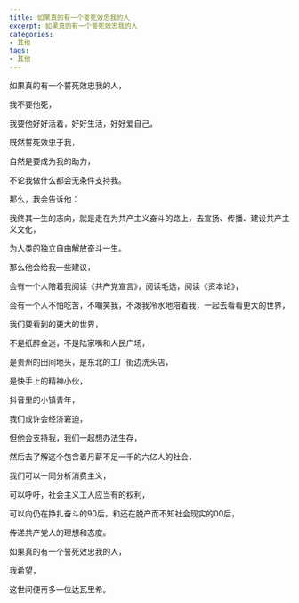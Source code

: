 ```yaml
---
title: 如果真的有一个誓死效忠我的人
excerpt: 如果真的有一个誓死效忠我的人
categories:
- 其他
tags:
- 其他
---
```


如果真的有一个誓死效忠我的人，

我不要他死，

我要他好好活着，好好生活，好好爱自己，

既然誓死效忠于我，

自然是要成为我的助力，

不论我做什么都会无条件支持我。

那么，我会告诉他：

我终其一生的志向，就是走在为共产主义奋斗的路上，去宣扬、传播、建设共产主义文化，

为人类的独立自由解放奋斗一生。

那么他会给我一些建议，

会有一个人陪着我阅读《共产党宣言》，阅读毛选，阅读《资本论》，

会有一个人不怕吃苦，不嘲笑我，不泼我冷水地陪着我，一起去看看更大的世界，

我们要看到的更大的世界，

不是纸醉金迷，不是陆家嘴和人民广场，

是贵州的田间地头，是东北的工厂街边洗头店，

是快手上的精神小伙，

抖音里的小镇青年，

我们或许会经济窘迫，

但他会支持我，我们一起想办法生存，

然后去了解这个包含着月薪不足一千的六亿人的社会，

我们可以一同分析消费主义，

可以呼吁，社会主义工人应当有的权利，

可以向仍在挣扎奋斗的90后，和还在脱产而不知社会现实的00后，

传递共产党人的理想和态度。

如果真的有一个誓死效忠我的人，

我希望，

这世间便再多一位达瓦里希。
